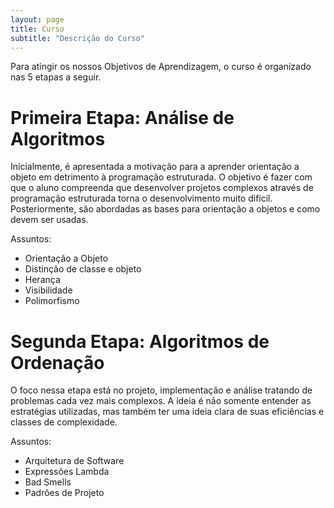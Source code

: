 ```yaml
---
layout: page
title: Curso
subtitle: "Descrição do Curso"
---
```


Para atingir os nossos Objetivos de Aprendizagem, o curso é organizado nas 5 etapas a seguir.

# Primeira Etapa: Análise de Algoritmos

Inicialmente, é apresentada a motivação para a aprender orientação a objeto em detrimento à programação estruturada. O objetivo é fazer com que o aluno compreenda que desenvolver projetos complexos através de programação estruturada torna o desenvolvimento muito difícil. Posteriormente, são abordadas as bases para orientação a objetos e como devem ser usadas.

Assuntos: 
- Orientação a Objeto
- Distinção de classe e objeto
- Herança
- Visibilidade
- Polimorfismo

# Segunda Etapa: Algoritmos de Ordenação

O foco nessa etapa está no projeto, implementação e análise tratando de problemas cada vez mais complexos. A ideia é não somente entender as estratégias utilizadas, mas também ter uma ideia clara de suas eficiências e classes de complexidade.

Assuntos:
- Arquitetura de Software
- Expressões Lambda
- Bad Smells
- Padrões de Projeto